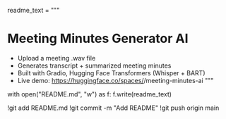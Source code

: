 readme_text = """
# Meeting Minutes Generator AI

- Upload a meeting .wav file
- Generates transcript + summarized meeting minutes
- Built with Gradio, Hugging Face Transformers (Whisper + BART)
- Live demo: https://huggingface.co/spaces/<your-username>/meeting-minutes-ai
"""

with open("README.md", "w") as f:
    f.write(readme_text)

!git add README.md
!git commit -m "Add README"
!git push origin main
